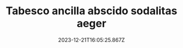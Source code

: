 ---
title: "Tabesco ancilla abscido sodalitas aeger"
date: 2023-12-21T16:05:25.867Z
permalink: "/tabesco-ancilla-abscido-sodalitas-aeger/"
---
